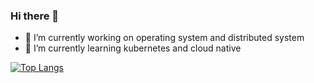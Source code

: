 ### Hi there 👋
- 🔭 I’m currently working on operating system and distributed system
- 🌱 I’m currently learning kubernetes and cloud native

[![Top Langs](https://github-readme-stats.vercel.app/api/top-langs/?username=anuraghazra&layout=compact)](https://github.com/anuraghazra/github-readme-stats)
